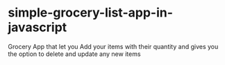 # simple-grocery-list-app-in-javascript
Grocery App that let you Add your items with their quantity and gives you the option to delete and update any new items
